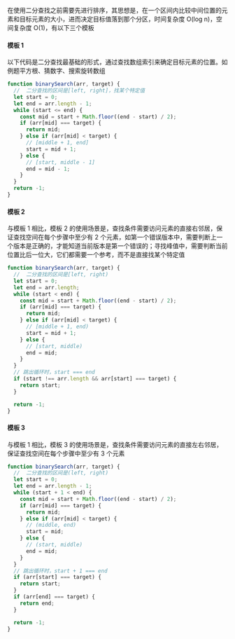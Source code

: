 在使用二分查找之前需要先进行排序，其思想是，在一个区间内比较中间位置的元素和目标元素的大小，进而决定目标值落到那个分区，时间复杂度 O(log n)，空间复杂度 O(1)，有以下三个模板

#### 模板 1

以下代码是二分查找最基础的形式，通过查找数组索引来确定目标元素的位置。如例题平方根、猜数字、搜索旋转数组

```js
function binarySearch(arr, target) {
  //  二分查找的区间是[left, right]，找某个特定值
  let start = 0;
  let end = arr.length - 1;
  while (start <= end) {
    const mid = start + Math.floor((end - start) / 2);
    if (arr[mid] === target) {
      return mid;
    } else if (arr[mid] < target) {
      // [middle + 1, end]
      start = mid + 1;
    } else {
      // [start, middle - 1]
      end = mid - 1;
    }
  }
  return -1;
}
```

#### 模板 2

与模板 1 相比，模板 2 的使用场景是，查找条件需要访问元素的直接右邻居，保证查找空间在每个步骤中至少有 2 个元素，如第一个错误版本中，需要判断上一个版本是正确的，才能知道当前版本是第一个错误的；寻找峰值中，需要判断当前位置比后一位大，它们都需要一个参考，而不是直接找某个特定值

```js
function binarySearch(arr, target) {
  //  二分查找的区间是[left, right)
  let start = 0;
  let end = arr.length;
  while (start < end) {
    const mid = start + Math.floor((end - start) / 2);
    if (arr[mid] === target) {
      return mid;
    } else if (arr[mid] < target) {
      // [middle + 1, end)
      start = mid + 1;
    } else {
      // [start, middle)
      end = mid;
    }
  }
  // 跳出循环时，start === end
  if (start !== arr.length && arr[start] === target) {
    return start;
  }

  return -1;
}
```

#### 模板 3

与模板 1 相比，模板 3 的使用场景是，查找条件需要访问元素的直接左右邻居，保证查找空间在每个步骤中至少有 3 个元素

```js
function binarySearch(arr, target) {
  //  二分查找的区间是(left, right)
  let start = 0;
  let end = arr.length - 1;
  while (start + 1 < end) {
    const mid = start + Math.floor((end - start) / 2);
    if (arr[mid] === target) {
      return mid;
    } else if (arr[mid] < target) {
      // (middle, end)
      start = mid;
    } else {
      // (start, middle)
      end = mid;
    }
  }
  // 跳出循环时，start + 1 === end
  if (arr[start] === target) {
    return start;
  }
  if (arr[end] === target) {
    return end;
  }

  return -1;
}
```
